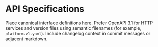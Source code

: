 # API Specifications

Place canonical interface definitions here. Prefer OpenAPI 3.1 for HTTP services and version files using semantic filenames (for example, `platform.v1.yaml`). Include changelog context in commit messages or adjacent markdown.
